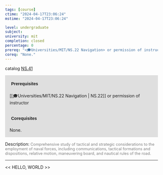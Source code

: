 ```yaml
---
tags: [course]
ctime: "2024-04-17T23:06:24"
mstime: "2024-04-17T23:06:24"

level: undergraduate
subject: 
university: mit
completion: closed
percentage: 0
prereq: "<🎓Universities/MIT/NS.22 Navigation> or permission of instructor"
coreq: "None."
---
```


catalog [NS.41](http://student.mit.edu/catalog/mNSa.html#NS.41)

<span style="display: block; padding: 15px; background-color: rgb(100, 100, 100, 0.2);"><font id="m_prereq4147_0" style="display: block; font-family: Arial, sans-serif; font-weight: bold; padding: 5px">Prerequisites</font><br><span id="prereq4147_0">[[🎓Universities/MIT/NS.22 Navigation | NS.22]] or permission of instructor</span></span>
<span style="display: block; padding: 15px; background-color: rgb(100, 100, 100, 0.2);"><font id="m_coreq4147_0" style="display: block; font-family: Arial, sans-serif; font-weight: bold; padding: 5px">Corequisites</font><br><span id="coreq4147_0">None.</span></span>

<font style="">Description:</font>
<font style="color: grey; font-size: 0.8rem;">Comprehensive study of tactical and strategic considerations to the employment of naval forces, including communications, tactical formations and dispositions, relative motion, maneuvering board, and nautical rules of the road.</font>



---

<< HELLO, WORLD >>
